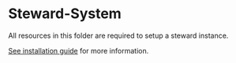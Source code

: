# Steward-System

All resources in this folder are required to setup a steward instance.

[See installation guide](../../docs/install/README.md) for more information.
